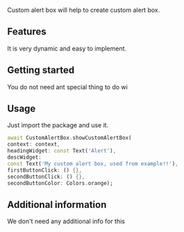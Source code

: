 <!--
This README describes the package. If you publish this package to pub.dev,
this README's contents appear on the landing page for your package.

For information about how to write a good package README, see the guide for
[writing package pages](https://dart.dev/guides/libraries/writing-package-pages).

For general information about developing packages, see the Dart guide for
[creating packages](https://dart.dev/guides/libraries/create-library-packages)
and the Flutter guide for
[developing packages and plugins](https://flutter.dev/developing-packages).
-->

Custom alert box will help to create custom alert box.

## Features

It is very dynamic and easy to implement.

## Getting started

You do not need ant special thing to do wi

## Usage

Just import the package and use it.

```dart
await CustomAlertBox.showCustomAlertBox(
context: context,
headingWidget: const Text('Alert'),
descWidget:
const Text('My custom alert box, used from example!!'),
firstButtonClick: () {},
secondButtonClick: () {},
secondButtonColor: Colors.orange);
```

## Additional information

We don't need any additional info for this
